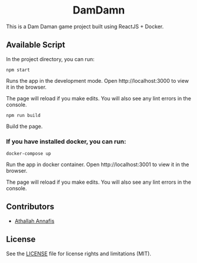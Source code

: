 <h1 align=center>DamDamn</h1>

This is a Dam Daman game project built using ReactJS + Docker.

## Available Script

In the project directory, you can run:

``npm start``

Runs the app in the development mode.
Open http://localhost:3000 to view it in the browser.

The page will reload if you make edits.
You will also see any lint errors in the console.

``npm run build``

Build the page.

### If you have installed docker, you can run:

``docker-compose up``

Run the app in docker container.
Open http://localhost:3001 to view it in the browser.

The page will reload if you make edits.
You will also see any lint errors in the console.

## Contributors

- [Athallah Annafis](http://github.com/annafis1)

## License

See the [LICENSE](LICENSE.md) file for license rights and limitations (MIT).
